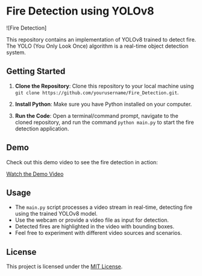# Fire Detection using YOLOv8

![Fire Detection]

This repository contains an implementation of YOLOv8 trained to detect fire. The YOLO (You Only Look Once) algorithm is a real-time object detection system.

## Getting Started

1. **Clone the Repository**: Clone this repository to your local machine using `git clone https://github.com/yourusername/Fire_Detection.git`.

2. **Install Python**: Make sure you have Python installed on your computer.

3. **Run the Code**: Open a terminal/command prompt, navigate to the cloned repository, and run the command `python main.py` to start the fire detection application.

## Demo

Check out this demo video to see the fire detection in action:

[Watch the Demo Video](https://youtube.com/shorts/RobJMNTdx6E?feature=share)

## Usage

- The `main.py` script processes a video stream in real-time, detecting fire using the trained YOLOv8 model.
- Use the webcam or provide a video file as input for detection.
- Detected fires are highlighted in the video with bounding boxes.
- Feel free to experiment with different video sources and scenarios.


## License

This project is licensed under the [MIT License](LICENSE).

